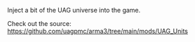 Inject a bit of the UAG universe into the game.

Check out the source: https://github.com/uagpmc/arma3/tree/main/mods/UAG_Units
